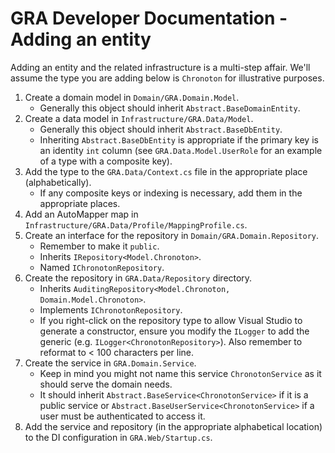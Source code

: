# GRA Developer Documentation - Adding an entity

Adding an entity and the related infrastructure is a multi-step affair. We'll assume the type you are adding below is `Chronoton` for illustrative purposes.

1. Create a domain model in `Domain/GRA.Domain.Model`.
   - Generally this object should inherit `Abstract.BaseDomainEntity`.
2. Create a data model in `Infrastructure/GRA.Data/Model`.
   - Generally this object should inherit `Abstract.BaseDbEntity`.
   - Inheriting `Abstract.BaseDbEntity` is appropriate if the primary key is an identity `int` column (see `GRA.Data.Model.UserRole` for an example of a type with a composite key).
3. Add the type to the `GRA.Data/Context.cs` file in the appropriate place (alphabetically).
   - If any composite keys or indexing is necessary, add them in the appropriate places.
4. Add an AutoMapper map in `Infrastructure/GRA.Data/Profile/MappingProfile.cs`.
5. Create an interface for the repository in `Domain/GRA.Domain.Repository`.
   - Remember to make it `public`.
   - Inherits `IRepository<Model.Chronoton>`.
   - Named `IChronotonRepository`.
6. Create the repository in `GRA.Data/Repository` directory.
   - Inherits `AuditingRepository<Model.Chronoton, Domain.Model.Chronoton>`.
   - Implements `IChronotonRepository`.
   - If you right-click on the repository type to allow Visual Studio to generate a constructor, ensure you modify the `ILogger` to add the generic (e.g. `ILogger<ChronotonRepository>`). Also remember to reformat to < 100 characters per line.
7. Create the service in `GRA.Domain.Service`.
   - Keep in mind you might not name this service `ChronotonService` as it should serve the domain needs.
   - It should inherit `Abstract.BaseService<ChronotonService>` if it is a public service or `Abstract.BaseUserService<ChronotonService>` if a user must be authenticated to access it.
8. Add the service and repository (in the appropriate alphabetical location) to the DI configuration in `GRA.Web/Startup.cs`.
